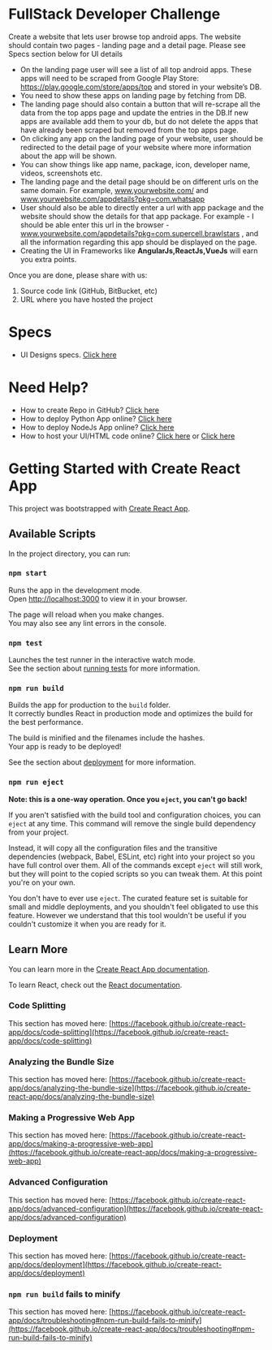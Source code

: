 # FullStack Developer Challenge

Create a website that lets user browse top android apps. The website should contain
two pages - landing page and a detail page. Please see Specs section below for UI details

* On the landing page user will see a list of all top android apps. These apps will need to be scraped from Google Play Store: https://play.google.com/store/apps/top and stored in your website’s DB.
* You need to show these apps on landing page by fetching from DB.
* The landing page should also contain a button that will re-scrape all the data from the top apps page and update the entries in the DB.If new apps are available add them to your db, but do not delete the apps that have already been scraped but removed from the top apps page.
* On clicking any app on the landing page of your website, user should be redirected to the detail page of your website where more information about the app will be shown.
* You can show things like app name, package, icon, developer name, videos, screenshots etc.
* The landing page and the detail page should be on different urls on the same domain. For example, www.yourwebsite.com/ and www.yourwebsite.com/appdetails?pkg=com.whatsapp
* User should also be able to directly enter a url with app package and the website should show the details for that app package. For example - I should be able enter this url in the browser - www.yourwebsite.com/appdetails?pkg=com.supercell.brawlstars , and all the information regarding this app should be displayed on the page.
* Creating the UI in Frameworks like **AngularJs,ReactJs,VueJs** will earn you extra points.


Once you are done, please share with us:
1. Source code link (GitHub, BitBucket, etc)
2. URL where you have hosted the project

# Specs

* UI Designs specs. [Click here](https://www.figma.com/file/Sy6FoaQg8HSDUUepRPRUGs/Full-Stack?node-id=0%3A60)

# Need Help?

* How to create Repo in GitHub? [Click here](https://guides.github.com/activities/hello-world/)
* How to deploy Python App online? [Click here](https://devcenter.heroku.com/articles/getting-started-with-python)
* How to deploy NodeJs App online? [Click here]( https://devcenter.heroku.com/articles/getting-started-with-nodejs)
* How to host your UI/HTML code online? [Click here](https://gist.github.com/TylerFisher/6127328) or [Click here](https://pages.github.com/)

# Getting Started with Create React App

This project was bootstrapped with [Create React App](https://github.com/facebook/create-react-app).

## Available Scripts

In the project directory, you can run:

### `npm start`

Runs the app in the development mode.\
Open [http://localhost:3000](http://localhost:3000) to view it in your browser.

The page will reload when you make changes.\
You may also see any lint errors in the console.

### `npm test`

Launches the test runner in the interactive watch mode.\
See the section about [running tests](https://facebook.github.io/create-react-app/docs/running-tests) for more information.

### `npm run build`

Builds the app for production to the `build` folder.\
It correctly bundles React in production mode and optimizes the build for the best performance.

The build is minified and the filenames include the hashes.\
Your app is ready to be deployed!

See the section about [deployment](https://facebook.github.io/create-react-app/docs/deployment) for more information.

### `npm run eject`

**Note: this is a one-way operation. Once you `eject`, you can't go back!**

If you aren't satisfied with the build tool and configuration choices, you can `eject` at any time. This command will remove the single build dependency from your project.

Instead, it will copy all the configuration files and the transitive dependencies (webpack, Babel, ESLint, etc) right into your project so you have full control over them. All of the commands except `eject` will still work, but they will point to the copied scripts so you can tweak them. At this point you're on your own.

You don't have to ever use `eject`. The curated feature set is suitable for small and middle deployments, and you shouldn't feel obligated to use this feature. However we understand that this tool wouldn't be useful if you couldn't customize it when you are ready for it.

## Learn More

You can learn more in the [Create React App documentation](https://facebook.github.io/create-react-app/docs/getting-started).

To learn React, check out the [React documentation](https://reactjs.org/).

### Code Splitting

This section has moved here: [https://facebook.github.io/create-react-app/docs/code-splitting](https://facebook.github.io/create-react-app/docs/code-splitting)

### Analyzing the Bundle Size

This section has moved here: [https://facebook.github.io/create-react-app/docs/analyzing-the-bundle-size](https://facebook.github.io/create-react-app/docs/analyzing-the-bundle-size)

### Making a Progressive Web App

This section has moved here: [https://facebook.github.io/create-react-app/docs/making-a-progressive-web-app](https://facebook.github.io/create-react-app/docs/making-a-progressive-web-app)

### Advanced Configuration

This section has moved here: [https://facebook.github.io/create-react-app/docs/advanced-configuration](https://facebook.github.io/create-react-app/docs/advanced-configuration)

### Deployment

This section has moved here: [https://facebook.github.io/create-react-app/docs/deployment](https://facebook.github.io/create-react-app/docs/deployment)

### `npm run build` fails to minify

This section has moved here: [https://facebook.github.io/create-react-app/docs/troubleshooting#npm-run-build-fails-to-minify](https://facebook.github.io/create-react-app/docs/troubleshooting#npm-run-build-fails-to-minify)
